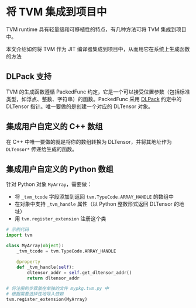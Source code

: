 # 将 TVM 集成到项目中

TVM runtime 具有轻量级和可移植性的特点，有几种方法可将 TVM 集成到项目中。

本文介绍如何将 TVM 作为 JIT 编译器集成到项目中，从而用它在系统上生成函数的方法

## DLPack 支持

TVM 的生成函数遵循 PackedFunc 约定，它是一个可以接受位置参数（包括标准类型，如浮点、整数、字符串）的函数。PackedFunc 采用 [DLPack](https://github.com/dmlc/dlpack) 约定中的 DLTensor 指针。唯一要做的是创建一个对应的 DLTensor 对象。

## 集成用户自定义的 C++ 数组

在 C++ 中唯一要做的就是将你的数组转换为 DLTensor，并将其地址作为 `DLTensor*` 传递给生成的函数。

## 集成用户自定义的 Python 数组

针对 Python 对象 `MyArray`，需要做：

* 将 `_tvm_tcode` 字段添加到返回 `tvm.TypeCode.ARRAY_HANDLE` 的数组中
* 在对象中支持 `_tvm_handle` 属性（以 Python 整数形式返回 DLTensor 的地址）
* 用 `tvm.register_extension` 注册这个类

``` python
# 示例代码
import tvm

class MyArray(object):
    _tvm_tcode = tvm.TypeCode.ARRAY_HANDLE

    @property
    def _tvm_handle(self):
        dltensor_addr = self.get_dltensor_addr()
        return dltensor_addr

# 将注册的步骤放在单独的文件 mypkg.tvm.py 中
# 根据需要选择性地导入依赖
tvm.register_extension(MyArray)
```